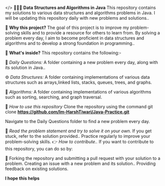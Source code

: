 </> 👨🏻‍💻 **Data Structures and Algorithms in Java**
This repository contains my solutions to various data structures and algorithms problems in Java. I will be updating this repository daily with new problems and solutions..

🚀 **Why this project?**
The goal of this project is to improve my problem-solving skills and to provide a resource for others to learn from. By solving a problem every day, I aim to become proficient in data structures and algorithms and to develop a strong foundation in programming..

💭 **What's inside?**
This repository contains the following:-

📝 *Daily Questions:* A folder containing a new problem every day, along with its solution in Java..

⚙️ *Data Structures:* A folder containing implementations of various data structures such as arrays,linked lists, stacks, queues, trees, and graphs.

🧩 *Algorithms:* A folder containing implementations of various algorithms such as sorting, searching, and graph traversal.

📂 *How to use this repository*
Clone the repository using the command git clone 
**https://github.com/Im-HarshTiwari/Java-Practice.git**

Navigate to the Daily Questions folder to find a new problem every day.

📖 *Read the problem statement and try to solve it on your own.*
If you get stuck, refer to the solution provided..
Practice regularly to improve your problem-solving skills.
👉 *How to contribute..*
If you want to contribute to this repository, you can do so by:

🤝 Forking the repository and submitting a pull request with your solution to a problem.
Creating an issue with a new problem and its solution..
Providing feedback on existing solutions.




**I hope this helps**
